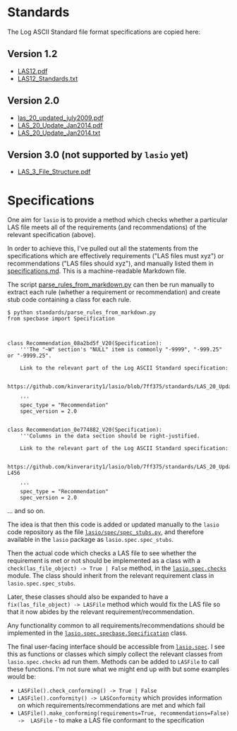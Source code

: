 # Standards

The Log ASCII Standard file format specifications are copied here:

## Version 1.2

- [LAS12.pdf](LAS12.pdf)
- [LAS12_Standards.txt](LAS12_Standards.txt)

## Version 2.0

- [las_20_updated_july2009.pdf](las_20_updated_july2009.pdf)
- [LAS_20_Update_Jan2014.pdf](LAS_20_Update_Jan2014.pdf)
- [LAS_20_Update_Jan2014.txt](LAS_20_Update_Jan2014.txt)

## Version 3.0 (not supported by `lasio` yet)

- [LAS_3_File_Structure.pdf](LAS_3_File_Structure.pdf)

# Specifications

One aim for `lasio` is to provide a method which checks whether a particular LAS
file meets all of the requirements (and recommendations) of the relevant
specification (above).

In order to achieve this, I've pulled out all the statements from the
specifications which are effectively requirements ("LAS files must xyz") or
recommendations ("LAS files should xyz"), and manually listed them in
[specifications.md](specifications.md). This is a machine-readable Markdown
file.

The script [parse_rules_from_markdown.py](parse_rules_from_markdown.py) can then
be run manually to extract each rule (whether a requirement or recommendation)
and create stub code containing a class for each rule.

```
$ python standards/parse_rules_from_markdown.py
from specbase import Specification



class Recommendation_08a2bd5f_V20(Specification):
    '''The "~W" section's "NULL" item is commonly "-9999", "-999.25" or "-9999.25".

    Link to the relevant part of the Log ASCII Standard specification:

    https://github.com/kinverarity1/lasio/blob/7ff375/standards/LAS_20_Update_Jan2014.txt#L290

    '''
    spec_type = "Recommendation"
    spec_version = 2.0


class Recommendation_0e774882_V20(Specification):
    '''Columns in the data section should be right-justified.

    Link to the relevant part of the Log ASCII Standard specification:

    https://github.com/kinverarity1/lasio/blob/7ff375/standards/LAS_20_Update_Jan2014.txt#L455-L456

    '''
    spec_type = "Recommendation"
    spec_version = 2.0
```

... and so on. 

The idea is that then this code is added or updated manually to the `lasio` code
repository as the file [``lasio/spec/spec_stubs.py``](../lasio/spec/spec_stubs.py),
and therefore available in the `lasio` package as ``lasio.spec.spec_stubs``.

Then the actual code which checks a LAS file to see whether the requirement is
met or not should be implemented as a class with a ``check(las_file_object) ->
True | False`` method, in the [``lasio.spec.checks``](../lasio/spec/checks.py)
module. The class should inherit from the relevant requirement class in
``lasio.spec.spec_stubs``.

Later, these classes should also be expanded to have a ``fix(las_file_object) ->
LASFile`` method which would fix the LAS file so that it now abides by the
relevant  requirement/recommendation.

Any functionality common to all requirements/recommendations should be
implemented in the
[``lasio.spec.specbase.Specification``](../lasio/spec/specbase.py) class.

The final user-facing interface should be accessible from
[``lasio.spec``](../lasio/spec/__init__.py). I see this as functions or classes
which simply collect the relevant classes from ``lasio.spec.checks`` ad run
them. Methods can be added to ``LASFile`` to call these functions. I'm not sure
what we might end up with but some examples would be:

- ``LASFile().check_conforming() -> True | False``
- ``LASFile().conformity() -> LASConformity`` which provides information on 
  which requirements/recommendations are met and which fail
- ``LASFile().make_conforming(requirements=True, recommendations=False) -> 
  LASFile`` - to make a LAS file conformant to the specification
